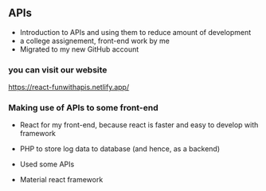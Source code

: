 ## APIs
- Introduction to APIs and using them to reduce amount of development
- a college assignement, front-end work by me 
- Migrated to my new GitHub account
### you can visit our website
https://react-funwithapis.netlify.app/

### Making use of APIs to some front-end

* React for my front-end, because react is faster and easy to develop with framework

* PHP to store log data to database (and hence, as a backend) 

* Used some APIs

* Material react framework
